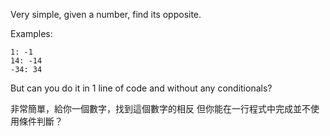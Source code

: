 Very simple, given a number, find its opposite.

Examples:
```
1: -1
14: -14
-34: 34

```
But can you do it in 1 line of code and without any conditionals?

非常簡單，給你一個數字，找到這個數字的相反
但你能在一行程式中完成並不使用條件判斷？